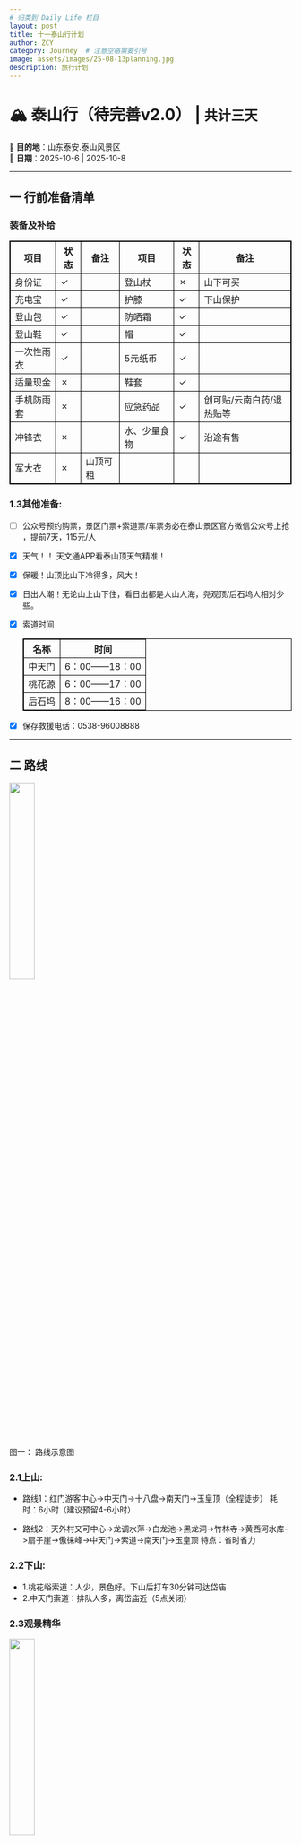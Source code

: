 ```yaml
---
# 归类到 Daily Life 栏目
layout: post
title: 十一泰山行计划
author: ZCY
category: Journey  # 注意空格需要引号
image: assets/images/25-08-13planning.jpg
description: 旅行计划
---
```


# 🏔 泰山行（待完善v2.0） | `共计三天`  
**📍 目的地**：山东泰安.泰山风景区  
**📅 日期**：2025-10-6 | 2025-10-8 

---

## 一 行前准备清单  

### 装备及补给

| 项目       | 状态 | 备注     | 项目         | 状态 | 备注                     |
| ---------- | ---- | -------- | ------------ | ---- | ------------------------ |
| 身份证     | ✓    |          | 登山杖       | ✗    | 山下可买                 |
| 充电宝     | ✓    |          | 护膝         | ✓    | 下山保护                 |
| 登山包     | ✓    |          | 防晒霜       | ✓    |                          |
| 登山鞋     | ✓    |          | 帽           | ✓    |                          |
| 一次性雨衣 | ✓    |          | 5元纸币      | ✓    |                          |
| 适量现金   | ✗    |          | 鞋套         | ✓    |                          |
| 手机防雨套 | ✗    |          | 应急药品     | ✓    | 创可贴/云南白药/退热贴等 |
| 冲锋衣     | ✗    |          | 水、少量食物 | ✓    | 沿途有售                 |
| 军大衣     | ✗    | 山顶可租 |              |      |                          |

### 1.3其他准备:  
- [ ] 公众号预约购票，景区门票+索道票/车票务必​​在泰山景区官方微信公众号上抢​​，提前7天，115元/人   
- [x] 天气！！​​ ​​天文通APP​​ 看泰山顶天气精准！
- [x] 保暖！​​ 山顶比山下冷得多，风大！
- [x] 日出人潮！​​ 无论山上山下住，看日出都是人山人海，尧观顶/后石坞人相对少些。
- [x] 索道时间  
  
  | 名称   | 时间          |
  | ------ | ------------- |
  | 中天门 | 6：00——18：00 |
  | 桃花源 | 6：00——17：00 |
  | 后石坞 | 8：00——16：00 |

- [x] 保存救援电话：0538-96008888  
  
---

## 二 路线
<img src="https://zcyyy.github.io/assets/images/route.jpg" width="30%" /> 

图一： 路线示意图

### 2.1上山:
- 路线1：红门游客中心->中天门->十八盘->南天门->玉皇顶（全程徒步）
  耗时：6小时（建议预留4-6小时）

- 路线2：天外村又可中心->龙调水萍->白龙池->黑龙洞->竹林寺->黄西河水库->扇子崖->傲徕峰->中天门->索道->南天门->玉皇顶
  特点：省时省力

### 2.2下山:
- 1.桃花峪索道：人少，景色好。下山后打车30分钟可达岱庙
- 2.中天门索道：排队人多，离岱庙近（5点关闭）

### 2.3观景精华

<img src="https://zcyyy.github.io/assets/images/cloud.jpg" width="30%" />  

图二：尧观顶 (玉皇顶西侧)：绝佳观云海地点！视野开阔，人相对少

<img src="https://zcyyy.github.io/assets/images/temple.jpg" width="30%" />

图三：玉皇顶：泰山极顶，标志性打卡地

<img src="https://zcyyy.github.io/assets/images/sun.jpg" width="40%" />

图四：日落：若天气好且时间充裕，在山顶看日落非常美

<img src="https://zcyyy.github.io/assets/images/picture1.jpg" width="35%" /> 
<img src="https://zcyyy.github.io/assets/images/picture2.jpg" width="40%" />

图五：岱庙宋天贶殿壁画

---

## 三 美食
- 糁（san）汤
- 三东炒鸡（推荐：山东炒鸡，黄瓜拌油条？，风味茄子等）
- 康师傅烧烤（距离稍远）
- 煎饼

## 四 交通
- 打车

## 五 住宿
<style>
table {
  border-collapse: collapse;
}
table, th, td {
  border: 1px solid black;
}
</style>
### 5.1民宿类：  

| 名称                  | 地址                 | 价位      | 优点                                                         | 缺点                              | 图片                                                  |
| --------------------- | -------------------- | --------- | ------------------------------------------------------------ | --------------------------------- | ----------------------------------------------------- |
| 花筑奢-泰安蓝莲花民宿 | 红门登山口向东2公里  | ¥400-600  | 2019年开业，靠湖景，设施新且干净                             | 离登山口较远（约2公里）           | ![ ](https://zcyyy.github.io/assets/images/1-1.jpg)   |
| 尚泉历舍              | 红门罗汉崖售票口对门 | ¥400-800  | 位于泰山半山腰，群山环抱，2020年开业设施新，直接连通登山步道 | 位置偏僻，去其他地方不便          | ![ ](https://zcyyy.github.io/assets/images/1-2-1.jpg) |
| 曳尾园泰山民宿        | 环山路水牛埠大桥东侧 | ¥388-2533 | 独立小院有老家氛围，提供早餐，带泳池/儿童乐园                | 夏季蚊虫多，离商圈较远（3.9公里） | ![ ](https://zcyyy.github.io/assets/images/1-3.jpg)   |
| 麓垚山居              | 箭杆峪199号          | ¥207-561  | 距红门最近的品质民宿（680米），草坪花园，免费停车场          | 早餐需看房型，设施较基础          | ![ ](https://zcyyy.github.io/assets/images/1-4.jpg)   |
| 泰山官岭民宿          | 环山路77号院内东北角 | ¥266-656  | 园林风格设计，服务热情，含早餐，茶室/棋牌室                  | 无特别明显缺点                    | ![ ](https://zcyyy.github.io/assets/images/1-5.jpg)   |

### 📍 红门登山口片区（步行≤15分钟）
| 名称                  | 推荐理由                                  | 步行至红门入口 | 价位(元/晚) | 特色体验   | 携程链接                                                 |
| --------------------- | ----------------------------------------- | -------------- | ----------- | ---------- | -------------------------------------------------------- |
| **麓垚山居**          | 类似四合院                                | 1.8公里        | ¥400-800    |            | https://hotels.ctrip.com/hotels/14481250.html            |
| **花筑·泰山橡薇民宿** | 老板人很好，热情，环境温馨                |                | ¥200-500    | 登山杖租赁 | https://hotels.ctrip.com/hotels/104447716.html           |
| **花築·曉初**         | 位置绝佳，就在泰山脚下，离红门就有200米远 |                | ¥350-650    |            | [https://hk.trip.com/hotels/taian-hotel-detail-106458309 |

### 📍 天外村/桃花峪登山口片区
| 名称                                             | 推荐理由                | 交通接驳点 | 价位(元/晚) | 核心优势 | 携程链接                                                                                                 |
| ------------------------------------------------ | ----------------------- | ---------- | ----------- | -------- | -------------------------------------------------------------------------------------------------------- |
| **泰安泰山天外村希尔顿欢朋酒店**                 | 泰安泰山区岱宗大街123号 |            | ¥700左右    |          | https://hotels.ctrip.com/hotels/115639516.html                                                           |
| **泰安东尊华美达广场酒店（泰山风景区天外村店）** | 环境好                  |            | ¥420-580    |          | https://hotels.ctrip.com/hotels/detail/?cityId=454&checkIn=2025-08-15&checkOut=2025-08-16&hotelId=533794 |

---
<div style="page-break-after: always;"></div>  <!-- 分页标记 -->

## 登山方案

### 方案一：最经典省力路线

| 日期      | 时段      | 行程安排                        | 交通方式   | 住宿安排            | 亮点/注意事项                |
| --------- | --------- | ------------------------------- | ---------- | ------------------- | ---------------------------- |
| **第1天** | 下午      | 抵达泰安，游览岱庙（2-3小时）   | 打车/公交  | 天外村/红门附近酒店 | 门票3日内有效                |
|           | 晚上      | 市区晚餐，准备登山物资          | -          |                     |                              |
| **第2天** | 上午      | 天外村乘景区车→中天门           | 景区交通车 | **中天门区域酒店**  | 节省60%体力                  |
|           | 上午-下午 | 徒步中天门→云步桥→十八盘→南天门 | 步行       |                     | 3-4小时                      |
|           | 下午      | 轻装游览天街、碧霞祠、玉皇顶    | 步行       |                     | 错峰人少                     |
|           | **黄昏**  | **重点**：日观峰/瞻鲁台赏日落   | 步行       |                     | 人少云海概率高，体验优于日出 |
|           | 日落後    | 南天门乘索道→中天门             | 索道       |                     | 索道末班19:00(夏季)          |
| **第3天** | 上午      | 中天门乘景区车→天外村           | 景区交通车 | 返程                | 最省力方案                   |
|           | 下午      | 可选补逛岱庙/泰山西湖           | 打车/公交  |                     |                              |

> **优势**：⛰️精华全覆盖 · 😴住宿舒适 · ⏳时间利用佳

---

### 方案二：全景文化沉浸路线（适合体力较好者）

| 日期      | 时段      | 行程安排               | 交通方式 | 住宿安排           | 亮点/注意事项                   |
| --------- | --------- | ---------------------- | -------- | ------------------ | ------------------------------- |
| **第1天** | 下午      | 深度游岱庙+红门文化区  | 步行     | 红门附近酒店       |                                 |
| **第2天** | 上午      | 红门徒步→经石峪→中天门 | 步行     | **中天门区域酒店** | 经石峪巨幅石刻必看（2.5-3小时） |
|           | 上午-下午 | 中天门→南天门徒步      | 步行     |                    |                                 |
|           | 黄昏      | 山顶赏日落             | 步行     |                    |                                 |
|           | 日落後    | 南天门索道→中天门      | 索道     |                    |                                 |
| **第3天** | 上午      | 中天门徒步→红门        | 步行     | 返程               | 补全红门段文化景点（3小时）     |
|           | 下午      | 市区午餐后返程         | -        |                    |                                 |

> **优势**：📜完整路线 · 🌿深度慢游  第二天要6-8小时

![ ](https://zcyyy.github.io/assets/images/mountainroute.jpg)

---

### 关键对比总结表

| 要素             | 方案一                 | 方案二                 |
| ---------------- | ---------------------- | ---------------------- |
| **上山核心路段** | 车+中天门→南天门徒步   | 全程徒步(红门起)       |
| **徒步强度**     | ★★★☆☆ (中等，集中3-4h) | ★★★★☆ (较高，累计6-8h) |
| **景观覆盖深度** | ★★★★☆ (岱庙+核心景观)  | ★★★★★ (全覆盖)         |
| **适合人群**     | 大部分游客             | 体力好/文化爱好者      |
| **费用参考**     | 中等                   | 中等(省索道上山费)     |